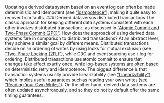 
Updating a derived data system based on an event log can often be made deterministic and idempotent
(see [“Idempotence”](ch11.html#sec_stream_idempotence)), making it quite easy to recover from faults. ### Derived data versus distributed transactions 
The classic approach for keeping different data systems consistent with each other involves
distributed transactions, as discussed in [“Atomic Commit and Two-Phase Commit (2PC)”](ch09.html#sec_consistency_2pc). How does the approach of using
derived data systems fare in comparison to distributed transactions? At an abstract level, they achieve a similar goal by different means. Distributed transactions
decide on an ordering of writes by using locks for mutual exclusion (see [“Two-Phase Locking (2PL)”](ch07.html#sec_transactions_2pl)),
while CDC and event sourcing use a log for ordering.  Distributed transactions use atomic commit to
ensure that changes take effect exactly once, while log-based systems are often based on
deterministic retry and idempotence. 
The biggest difference is that transaction systems usually provide linearizability (see
[“Linearizability”](ch09.html#sec_consistency_linearizability)), which implies useful guarantees such as reading your own
writes (see [“Reading Your Own Writes”](ch05.html#sec_replication_ryw)). On the other hand, derived data systems are often updated
asynchronously, and so they do not by default offer the same timing guarantees.